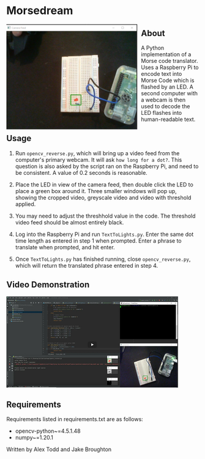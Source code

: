 # Morsedream
<img src="image.png" alt="Moresdream Picture" style="float: left; margin-right: 10px;" />

## About
A Python implementation of a Morse code translator. Uses a Raspberry Pi to encode text into Morse Code which is flashed by an LED. A second computer with a webcam is then used to decode the LED flashes into human-readable text.

## Usage

 1. Run `opencv_reverse.py`, which will bring up a video feed from the computer's primary webcam. It will ask `how long for a dot?`. This question is also asked by the script ran on the Raspberry Pi, and need to be consistent. A value of 0.2 seconds is reasonable. 

 2. Place the LED in view of the camera feed, then double click the LED to place a green box around it. Three smaller windows will pop up, showing the cropped video, greyscale video and video with threshold applied. 
 3.  You may need to adjust the threshhold value in the code. The threshold video feed should be almost entirely black. 

 4. Log into the Raspberry Pi and run `TextToLights.py`. Enter the same dot time length as entered in step 1 when prompted. Enter a phrase to translate when prompted, and hit enter.

 5. Once `TextToLights.py` has finished running, close `opencv_reverse.py`, which will return the translated phrase entered in step 4.



## Video Demonstration
[![Morsedream video link](video_thumbnail.png)](https://www.youtube.com/watch?v=a2ESEAYGp-U "Morsedream")

## Requirements
Requirements listed in requirements.txt are as follows:
- opencv-python~=4.5.1.48
- numpy~=1.20.1

Written by Alex Todd and Jake Broughton